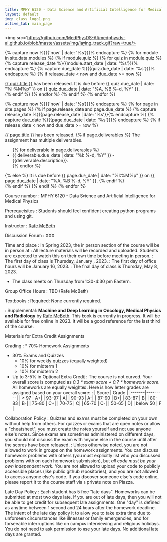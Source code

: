 ```yaml
---
title: MPHY 6120 - Data Science and Artificial Intelligence for Medical Physics - University of Pennsylvania
layout: default
img: class_logo1.png 
active_tab: main_page 
---
```


<img src='https://github.com/MedPhysDS-AI/medphysds-ai.github.io/blob/master/assets/img/laying_track.gif?raw=true/>

<!--
<iframe src="https://giphy.com/embed/3oz8xtBx06mcZWoNJm" width="480" height="362" frameBorder="0" class="giphy-embed" allowFullScreen></iframe><p><a href="https://giphy.com/gifs/aardman-cartoon-train-3oz8xtBx06mcZWoNJm">via GIPHY</a></p>

<div class="alert alert-danger" markdown="1">
**Waitlist update**: I added a second session with addition 200 spaces to the course.  That session meets Mondays and Wednesdays at 8:30am-10am in Heilmeier auditorium.  You can get a permit by signing up on [CIS Waitlist System](https://forms.cis.upenn.edu/waitlist/index.php) for CIS4210/5210-402.

For  questions about the waitlist or registration, please contact Lee Dukes - ldukes@seas.upenn.edu.
</div>

<div class="alert alert-danger" markdown="1">
You don't need to contact the course instructor to get permissions to register for CIS 4210/5210.  Here are the steps that you should follow:

**Step 1:** Decide which version of the course you want to enroll in.  4210 is for undergradutes who are not planning on doing a masters (submatting).  5210 is for master's students including students planning on submatriculating, and for PhD students.


**Step 2:** You should [request permission for the course in the Path@Penn tool](https://apps.srfs.upenn.edu:44306/secure/Pennant-Training/Path-Request-Permission-to-Take-a-Class.pdf).  Here's a [short video showing how to use the new Path@Penn interface](https://urldefense.com/v3/__https://drive.google.com/file/d/1zyf21DYVYWzLRsp-y09hRaqG-QhFMf-5/view?usp=sharing__;!!IBzWLUs!Q0vTJ4XhWQYBml_TICPzVBEnB-TfUKZjoxFeLDlOjoQxGJ37ptjONZf704stRJ8mXG8d7BocetPqLTKeIrEY$).

**Step 3:** The following day you'll be asked to login to the CIS Waitlist system to answer some questions.  You can read more information about the [CIS Waitlist system here](https://advising.cis.upenn.edu/waitlist/).

**Step 4:** Be Patient. The first batch of 300 permits have been issued, but we plan on issuing another batch after the semester begins.  

**Step 5:** If you have been approved for the course you will be contacted via email with how you can claim permission for the course in the Path@Penn tool and register.

For more info about CIS 4210/5210, check out the [course homepage](http://artificial-intelligence-class.org).

If you're hoping to take the course but do not yet have a permit, you should complete the first homework assignment and submit it before the deadline. 
</div> 

<div class="alert alert-success" markdown="1">
After you've added yourself to the waitlist, you'll get assigned a category based on your degree and how many years you have left at Penn.  I have increased the enrollment to allow 400 students in the class, so hopefully there will be enough room for everyone who is interested!
</div>

<div class="alert alert-info" markdown="1">
This course is programming intensive, and requires prior Python experience and previous computer sceince courses in data structures and algorithms.  If you'd like to self-assess whether your background is appropriate, you can try out the first few homework assignments prior to the start of the class.
</div>
-->




<!--
<div class="alert alert-info" markdown="1">
The course is done!  Please fill out this [end of semester survey](https://docs.google.com/forms/d/e/1FAIpQLSfYzkk9MD5WOda8WgUgXeDEDy06gUunApho2Me4nYoLXzgufQ/viewform?usp=sf_link) to give us feedback on how to improve the class next year.  If you loved the class, and would like to apply to be a TA, please fill out [this application](https://docs.google.com/forms/d/e/1FAIpQLSeGM7uegYNxf0pY6T2lOhMpUosnVnH3c1woZ10IcFJ18IKN-A/viewform?usp=sf_link).  If you'd like to volunteer for activities  with my research group you can [fill out this form](https://docs.google.com/forms/d/e/1FAIpQLScWgXblpIkADdO_K3PQIgm4LAGz0o-XEByPIVJg6_ObxZVAPQ/viewform).
</div>
-->

<!-- Display an alert about upcoming quizzes -->
{% capture now %}{{'now' | date: '%s'}}{% endcapture %}
{% for module in site.data.modules %}
{% if module.quiz %}
{% for quiz in module.quiz %}
{% capture release_date %}{{module.start_date | date: '%s'}}{% endcapture %}
{% capture due_date %}{{quiz.due_date | date: '%s'}}{% endcapture %}
{% if release_date < now and due_date >= now %}
<div class="alert alert-info">
<a href="{{quiz.url}}">{{ quiz.title }}</a> has been released. It is due before {{ quiz.due_date | date: "%I:%M%p" }} on {{ quiz.due_date | date: "%A, %B %-d, %Y" }}.
</div>
{% endif %}
{% endfor %}
{% endif %}
{% endfor %}
<!-- End alert for upcoming quizzes -->

<!-- Display an alert about upcoming homework assignments -->
{% capture now %}{{'now' | date: '%s'}}{% endcapture %}
{% for page in site.pages %}
{% if page.release_date and page.due_date %}
{% capture release_date %}{{page.release_date | date: '%s'}}{% endcapture %}
{% capture due_date %}{{page.due_date | date: '%s'}}{% endcapture %}
{% if release_date < now and due_date >= now %}
<div class="alert alert-info">
<a href="{{page.url}}">{{ page.title }}</a> has been released.  
{% if page.deliverables %}
The assignment has multiple deliverables.
<ul>
{% for deliverable in page.deliverables %}
<li>{{ deliverable.due_date | date: "%b %-d, %Y" }} - {{deliverable.description}}.</li>
{% endfor %}
</ul>
{% else %}
It is due before {{ page.due_date | date: "%I:%M%p" }} on {{ page.due_date | date: "%A, %B %-d, %Y" }}.
{% endif %}
</div>
{% endif %}
{% endif %}
{% endfor %}
<!-- End alert for upcoming homework assignments -->
 

 



<!--


<div class="alert alert-info" markdown="1">
R2D2 ***Extra Credit*** Assignments (late submission not allowed):
* [Robot Exercise 1: Using Python to Control R2D2](r2d2_assignments/hw1/homework1.html)
* [Robot Exercise 2: Robot Navigation](r2d2_assignments/hw2/homework2.html)
* [Robot Exercise 3: Flag Capture Game using a Minimax Algorithm](r2d2_assignments/hw3/homework3.html)
* [Robot Exercise 4: Commanding Robots with Natural Language](r2d2_assignments/hw4/homework4.html)

Extra Credit Bounty Items:
* ~~Get the Python API that we developed working on Windows~~ (solved by Hanbang with Raspberry Pi)
* Find a way to communicate the robot's gyroscopic sensor info back to Python
* Develop a Python collision detection protocol 
</div>

-->

Course number
: MPHY 6120 - Data Science and Artificial Intelligence for Medical Physics

Prerequeisites
: Students should feel confident creating python programs and using git.

Instructor
: [Rafe McBeth](https://www.med.upenn.edu/apps/faculty/index.php/g20002680/c1744/p9544774)

Discussion Forum
: XXX

Time and place
: In Spring 2023, the in person section of the course will be in person at 
: All lecture materials will be recorded and uploaded. Students are expected to watch this on their own time before meeting in person. 
: The first day of class is Thursday, January , 2023.
: The first day of office hours will be January 16, 2023.
: The final day of class is Thursday, May 8, 2023.
* The class meets on Thursday from 1:30-4:30 pm Eastern.

<!-- 
: In Fall 2022, the course will be in-person in Myerson B1 and broadcast live via Zoom. You are not obligated to attend in person.  Everyone is welcome to watch the videos from home.
: All lecture materials will be recorded and uploaded for students wishing to participate remotely.  We also have [pre-recorded lectures available for review](modules.html).
: The first day of class is Thursday, January , 2023.
: The first day of office hours will be January 16, 2023.
: The final day of class is Thursday, May 8, 2023.
* The class meets on Thursday from 1:30-4:30 pm Eastern.
--> 

<!--
: Mondays **3am-5am** Eastern (Samar Haider)
Office hours (1-on-1 on [OHQ.io](https://ohq.io/courses/246))

Office hours 
: TBD

Group Office Hours (Recorded)
-->

Group Office Hours
: TBD (Rafe McBeth)


Textbooks
: Required: None currently required.
<!-- 
#__Artificial Intelligence: A Modern Approach (4th edition) by Russel and Norvig.__ Note that the 4th edition adds substantial new material over the 3rd edition, so you should buy the 4th edition.  You can [buy the textbook on Amazon](https://www.amazon.com/Artificial-Intelligence-A-Modern-Approach/dp/0134610997/) or from the [UPenn bookstore](https://upenn.bncollege.com/shop/upenn/page/find-textbooks), where you can rent the digital version for $40.  
#: Supplemental: __Speech and Language Processing (3rd ed. draft) by Jurafsky and Martin__.  This textbook is currently [free online](https://web.stanford.edu/~jurafsky/slp3/) while the textbook authors are revising it to write their 3rd edition.  We will use it in the last third of the course. 
-->
: Supplemental: __Machine and Deep Learning in Oncology, Medical Physics and Radiology__ by [Rafe McBeth](https://www.med.upenn.edu/apps/faculty/index.php/g20002680/c1744/p9544774).  This book is currently in progress.  It will be available for free online in 2023.  It will be a good reference for the last third of the course. 

Materials for Extra Credit Assignments

<!-- 
: In addition to the normal homework assignments, we will have a series of optional extra credit assignments that use programmable toy R2D2s.  These assignments can be done in groups.  Each extra credit homework assignment if worth up to about 1% towards your final grade.  The total amount of extra credit earned will be divided among each student in a group (so students in a large group get less extra credit than students in smaller groups to refelct the effort done).
: You can borrow one of the R2D2 robots from us.  It must be returned at the end of the semester in good working order, or you will have to pay $100 to replace it. 

<!--
: If you are outside of Philadelphia, you can purchase a __Sphero R2D2__.  Currently, you can buy the robot for about $100 on [Amazon](https://www.amazon.com/Sphero-R201ROW-R2-D2-App-Enabled-Droid/dp/B071KSR86B/) or $80 from [Walmart.com](https://www.walmart.com/ip/Sphero-R2-D2-App-Enabled-Droid/707617540).  If you live outside the USA, you may need to use a [3rd party shipping service](https://planetexpress.com/stores/walmart/).
: If you live outside of Philadelphia, you will also need a Raspberry Pi Sensor Pack that the TAs assembled from parts. We will send it to you if [you provide your address on this form](https://docs.google.com/forms/d/e/1FAIpQLSdGu_0Qms_RxA42QCZY0A_PrJFPNgXrVENYmZTAclrj5ZKoww/viewform?usp=sf_link).
-->

Grading 
: * 70% Homework Assignments
* 30% Exams and Quizzes 
	* 10% for weekly quizzes (equally weighted)
	* 10% for midterm 1
	* 10% for midterm 2
* Up to 3-5% in Optional Extra Credit
: The course is not curved.  Your overall score is computed as _0.3 * exam score + 0.7 * homework score_.  All homeworks are equally weighted. Here is  how letter grades are assigned based on your overall score:
: | Score	| Grade   |
|-------|---------| 
| ≥ 97 | A+| 
| 93-97	| A| 
| 90-93	| A-| 
| 87-90	| B+| 
| 83-87	| B| 
| 80-83	| B-| 
| 75-80	| C+| 
| 70-75	| C| 
| 65-70	| C-| 
| 50-65	| D| 
| below 50	| F |

<!-- 
Differences between 4210 and 5210
: There is roughly one homework assignment per week, aside from weeks with exams.  Students enrolled in CIS 4210 may skip one HW assignment, or they may discard their lowest scoring HW assignment.  You do not get late days back on the homework that you discard.  Students enrolled in CIS 5210 must complete all HW assignments and cannot discard their lowest scoring assignment.  **If you are an undergraduate who is considering submatriculating into the master's program then you should enroll in CIS 5210.**
-->


Collaboration Policy
: Quizzes and exams must be completed on your own without help from others.  For quizzes or exams that are open notes or allow a "cheatsheet", you must create the notes yourself and not use anyone else's notes.  Since exams are sometimes administered on different days, you should not discuss the exam with anyone else in the course until after the scores have been released.
: Unless otherwise noted, you are not allowed to work in groups on the homework assignments. You can discuss homework problems with others (you must explicitly list who you discussed problems with on each homework submission), but *all code must be your own independent work.*  You are not allowed to upload your code to publicly accessible places (like public github repositories), and you are not allowed to access anyone else's code.  If you discover someone else's code online, please report it to the course staff via a private note on Piazza. 



Late Day Policy
: Each student has 5 free "late days".  Homeworks can be submitted at most two days late.  If you are out of late days, then you will not be able to get credit for subsequent late assignments. One "day" is defined as anytime between 1 second and 24 hours after the homework deadline. The intent of the late day policy it to allow you to take extra time due to unforseen circumstances like illnesses or family emergencies, and for forseeable interruptions like on campus interviewing and religious holidays.  You do not need to ask permission to use your late days.  No additional late days are granted. 

